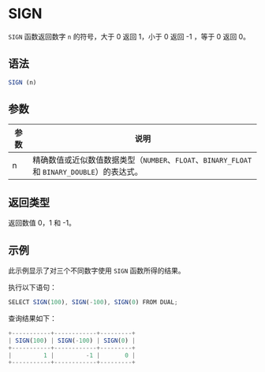 SIGN 
=========================



`SIGN` 函数返回数字 `n` 的符号，大于 0 返回 1，小于 0 返回 -1 ，等于 0 返回 0。

语法 
--------------

```javascript
SIGN (n)
```



参数 
--------------



| **参数** |                                **说明**                                 |
|--------|-----------------------------------------------------------------------|
| n      | 精确数值或近似数值数据类型（`NUMBER`、`FLOAT`、`BINARY_FLOAT` 和 `BINARY_DOUBLE`）的表达式。 |



返回类型 
----------------

返回数值 0，1 和 -1。

示例 
--------------

此示例显示了对三个不同数字使用 `SIGN` 函数所得的结果。

执行以下语句：

```javascript
SELECT SIGN(100), SIGN(-100), SIGN(0) FROM DUAL;
```



查询结果如下：

```javascript
+-----------+------------+---------+
| SIGN(100) | SIGN(-100) | SIGN(0) |
+-----------+------------+---------+
|         1 |         -1 |       0 |
+-----------+------------+---------+
```


